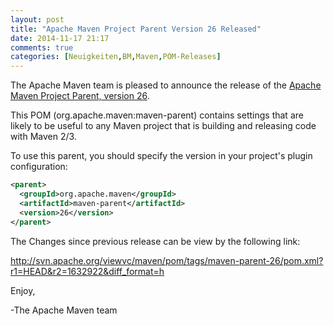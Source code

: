 ```yaml
---
layout: post
title: "Apache Maven Project Parent Version 26 Released"
date: 2014-11-17 21:17
comments: true
categories: [Neuigkeiten,BM,Maven,POM-Releases]
---
```

The Apache Maven team is pleased to announce the release of the
[Apache Maven Project Parent, version 26](http://maven.apache.org/pom/maven/).

This POM (org.apache.maven:maven-parent) contains settings that are likely to
be useful to any Maven project that is building and releasing code with Maven
2/3.

To use this parent, you should specify the version in your project's
plugin configuration:

``` xml
<parent>
  <groupId>org.apache.maven</groupId>
  <artifactId>maven-parent</artifactId>
  <version>26</version>
</parent>
```

The Changes since previous release can be view by the following link:

http://svn.apache.org/viewvc/maven/pom/tags/maven-parent-26/pom.xml?r1=HEAD&r2=1632922&diff_format=h

Enjoy,

-The Apache Maven team
